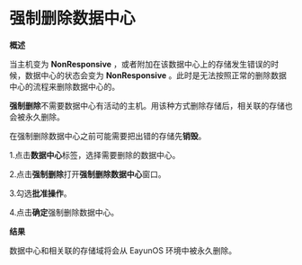 # 强制删除数据中心

**概述**

当主机变为 **NonResponsive** ，或者附加在该数据中心上的存储发生错误的时候，数据中心的状态会变为 **NonResponsive** 。此时是无法按照正常的删除数据中心的流程来删除数据中心的。

**强制删除**不需要数据中心有活动的主机。用该种方式删除存储后，相关联的存储也会被永久删除。

在强制删除数据中心之前可能需要把出错的存储先**销毁**。

1.点击**数据中心**标签，选择需要删除的数据中心。

2.点击**强制删除**打开**强制删除数据中心**窗口。

3.勾选**批准操作**。

4.点击**确定**强制删除数据中心。

**结果**

数据中心和相关联的存储域将会从 EayunOS 环境中被永久删除。

